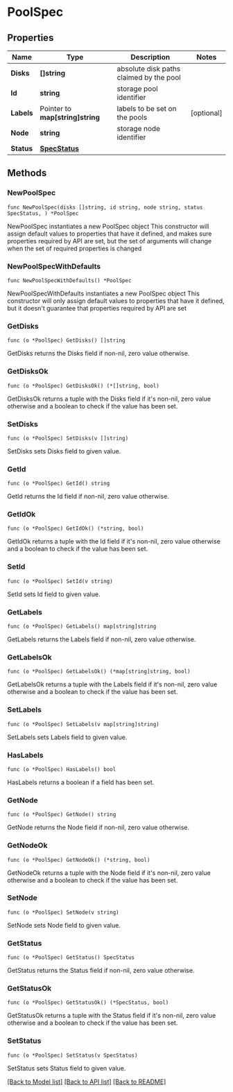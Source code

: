 # PoolSpec

## Properties

Name | Type | Description | Notes
------------ | ------------- | ------------- | -------------
**Disks** | **[]string** | absolute disk paths claimed by the pool | 
**Id** | **string** | storage pool identifier | 
**Labels** | Pointer to **map[string]string** | labels to be set on the pools | [optional] 
**Node** | **string** | storage node identifier | 
**Status** | [**SpecStatus**](SpecStatus.md) |  | 

## Methods

### NewPoolSpec

`func NewPoolSpec(disks []string, id string, node string, status SpecStatus, ) *PoolSpec`

NewPoolSpec instantiates a new PoolSpec object
This constructor will assign default values to properties that have it defined,
and makes sure properties required by API are set, but the set of arguments
will change when the set of required properties is changed

### NewPoolSpecWithDefaults

`func NewPoolSpecWithDefaults() *PoolSpec`

NewPoolSpecWithDefaults instantiates a new PoolSpec object
This constructor will only assign default values to properties that have it defined,
but it doesn't guarantee that properties required by API are set

### GetDisks

`func (o *PoolSpec) GetDisks() []string`

GetDisks returns the Disks field if non-nil, zero value otherwise.

### GetDisksOk

`func (o *PoolSpec) GetDisksOk() (*[]string, bool)`

GetDisksOk returns a tuple with the Disks field if it's non-nil, zero value otherwise
and a boolean to check if the value has been set.

### SetDisks

`func (o *PoolSpec) SetDisks(v []string)`

SetDisks sets Disks field to given value.


### GetId

`func (o *PoolSpec) GetId() string`

GetId returns the Id field if non-nil, zero value otherwise.

### GetIdOk

`func (o *PoolSpec) GetIdOk() (*string, bool)`

GetIdOk returns a tuple with the Id field if it's non-nil, zero value otherwise
and a boolean to check if the value has been set.

### SetId

`func (o *PoolSpec) SetId(v string)`

SetId sets Id field to given value.


### GetLabels

`func (o *PoolSpec) GetLabels() map[string]string`

GetLabels returns the Labels field if non-nil, zero value otherwise.

### GetLabelsOk

`func (o *PoolSpec) GetLabelsOk() (*map[string]string, bool)`

GetLabelsOk returns a tuple with the Labels field if it's non-nil, zero value otherwise
and a boolean to check if the value has been set.

### SetLabels

`func (o *PoolSpec) SetLabels(v map[string]string)`

SetLabels sets Labels field to given value.

### HasLabels

`func (o *PoolSpec) HasLabels() bool`

HasLabels returns a boolean if a field has been set.

### GetNode

`func (o *PoolSpec) GetNode() string`

GetNode returns the Node field if non-nil, zero value otherwise.

### GetNodeOk

`func (o *PoolSpec) GetNodeOk() (*string, bool)`

GetNodeOk returns a tuple with the Node field if it's non-nil, zero value otherwise
and a boolean to check if the value has been set.

### SetNode

`func (o *PoolSpec) SetNode(v string)`

SetNode sets Node field to given value.


### GetStatus

`func (o *PoolSpec) GetStatus() SpecStatus`

GetStatus returns the Status field if non-nil, zero value otherwise.

### GetStatusOk

`func (o *PoolSpec) GetStatusOk() (*SpecStatus, bool)`

GetStatusOk returns a tuple with the Status field if it's non-nil, zero value otherwise
and a boolean to check if the value has been set.

### SetStatus

`func (o *PoolSpec) SetStatus(v SpecStatus)`

SetStatus sets Status field to given value.



[[Back to Model list]](../README.md#documentation-for-models) [[Back to API list]](../README.md#documentation-for-api-endpoints) [[Back to README]](../README.md)


